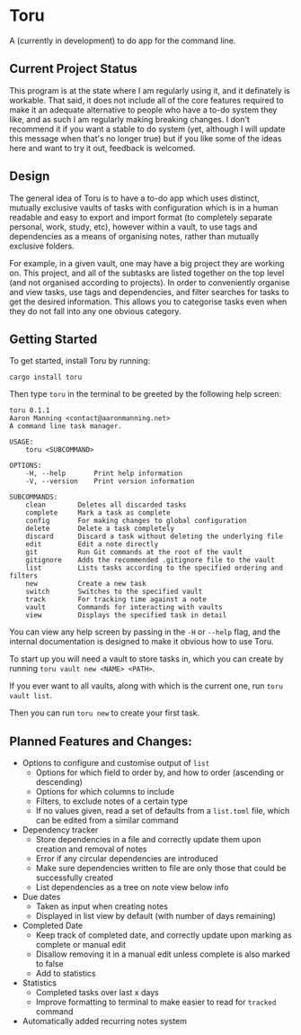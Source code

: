 # Toru

A (currently in development) to do app for the command line.

## Current Project Status

This program is at the state where I am regularly using it, and it definately is workable. That said, it does not include all of the core features required to make it an adequate alternative to people who have a to-do system they like, and as such I am regularly making breaking changes. I don't recommend it if you want a stable to do system (yet, although I will update this message when that's no longer true) but if you like some of the ideas here and want to try it out, feedback is welcomed.

## Design

The general idea of Toru is to have a to-do app which uses distinct, mutually exclusive vaults of tasks with configuration which is in a human readable and easy to export and import format (to completely separate personal, work, study, etc), however within a vault, to use tags and dependencies as a means of organising notes, rather than mutually exclusive folders.

For example, in a given vault, one may have a big project they are working on. This project, and all of the subtasks are listed together on the top level (and not organised according to projects). In order to conveniently organise and view tasks, use tags and dependencies, and filter searches for tasks to get the desired information. This allows you to categorise tasks even when they do not fall into any one obvious category.

## Getting Started

To get started, install Toru by running:
```
cargo install toru
```

Then type `toru` in the terminal to be greeted by the following help screen:
```
toru 0.1.1
Aaron Manning <contact@aaronmanning.net>
A command line task manager.

USAGE:
    toru <SUBCOMMAND>

OPTIONS:
    -H, --help       Print help information
    -V, --version    Print version information

SUBCOMMANDS:
    clean        Deletes all discarded tasks
    complete     Mark a task as complete
    config       For making changes to global configuration
    delete       Delete a task completely
    discard      Discard a task without deleting the underlying file
    edit         Edit a note directly
    git          Run Git commands at the root of the vault
    gitignore    Adds the recommended .gitignore file to the vault
    list         Lists tasks according to the specified ordering and filters
    new          Create a new task
    switch       Switches to the specified vault
    track        For tracking time against a note
    vault        Commands for interacting with vaults
    view         Displays the specified task in detail
```

You can view any help screen by passing in the `-H` or `--help` flag, and the internal documentation is designed to make it obvious how to use Toru.

To start up you will need a vault to store tasks in, which you can create by running `toru vault new <NAME> <PATH>`.

If you ever want to all vaults, along with which is the current one, run `toru vault list`.

Then you can run `toru new` to create your first task.

## Planned Features and Changes:

- Options to configure and customise output of `list`
    - Options for which field to order by, and how to order (ascending or descending)
    - Options for which columns to include
    - Filters, to exclude notes of a certain type
    - If no values given, read a set of defaults from a `list.toml` file, which can be edited from a similar command
- Dependency tracker
    - Store dependencies in a file and correctly update them upon creation and removal of notes
    - Error if any circular dependencies are introduced
    - Make sure dependencies written to file are only those that could be successfully created
    - List dependencies as a tree on note view below info
- Due dates
    - Taken as input when creating notes
    - Displayed in list view by default (with number of days remaining)
- Completed Date
    - Keep track of completed date, and correctly update upon marking as complete or manual edit
    - Disallow removing it in a manual edit unless complete is also marked to false
    - Add to statistics
- Statistics
    - Completed tasks over last x days
    - Improve formatting to terminal to make easier to read for `tracked` command
- Automatically added recurring notes system
